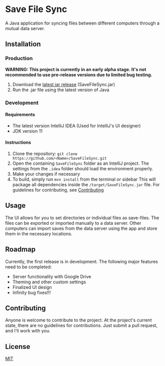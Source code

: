 # Save File Sync
A Java application for syncing files between different computers through a mutual data server.

## Installation
### Production
**WARNING: This project is currently in an early alpha stage.
It's not recommended to use pre-release versions due to limited bug testing.**

1. Download the [latest jar release](https://github.com/Nitrogen2Oxygen/SaveFileSync/releases/latest) (SaveFileSync.jar)
2. Run the .jar file using the latest version of Java

### Development
#### Requirements
* The latest version IntelliJ IDEA (Used for IntelliJ's UI designer)
* JDK version 11

#### Instructions
1. Clone the repository: `git clone https://github.com/<Name>/SaveFileSync.git`
2. Open the containing `SaveFileSync` folder as an IntelliJ project.
   The settings from the `.idea` folder should load the environment properly.
3. Make your changes if necessary
4. To build, simply run `mvn install` from the terminal or sidebar
This will package all dependencies inside the `/target/SaveFileSync.jar` file.
   For guidelines for contributing, see [Contributing](#Contributing)


## Usage
The UI allows for you to set directories or individual files as save-files.
The files can be exported or imported manually to a data server. 
Other computers can import saves from the data server using the app and store them in the necessary locations.


## Roadmap
Currently, the first release is in development. The following major features need to be completed:
* Server functionality with Google Drive
* Theming and other custom settings
* Finalized UI design
* Infinity bug fixes!!!

## Contributing
Anyone is welcome to contribute to the project.
At the project's current state, there are no guidelines for contributions.
Just submit a pull request, and I'll work with you.

## License
[MIT](https://github.com/Nitrogen2Oxygen/SaveFileSync/blob/main/LICENSE)

